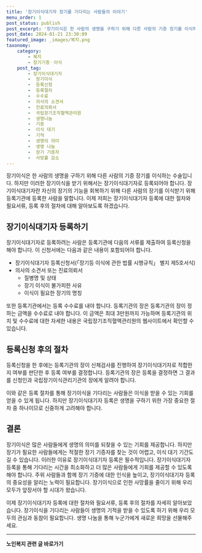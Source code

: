 ```yaml
---
title: '장기이식대기자 장기를 기다리는 사람들의 이야기'
menu_order: 1
post_status: publish
post_excerpt: '장기이식은 한 사람의 생명을 구하기 위해 다른 사람의 기증 장기를 이식하는 수술입니다. 하지만 이러한 장기이식을 받기 위해서는 장기이식대기자로 등록되어야 합니다. 장기이식대기자란 자신의 장기의 기능을 회복하기 위해 다른 사람의 장기를 이식받기 위해 등록기관에 등록한 사람을 말합니다. 이제 저희는 장기이식대기자 등록에 대한 절차와 필요서류, 등록 후의 절차에 대해 알아보도록 하겠습니다.'
post_date: 2024-01-21 23:30:09
featured_image: _images/복지.png
taxonomy:
    category:
        - 복지
        - 장기기증ㆍ이식
    post_tag:
        - 장기이식대기자
        -  장기이식
        -  등록신청
        -  등록절차
        -  수수료
        -  의사의 소견서
        -  진료의뢰서
        -  국립장기조직혈액관리원
        -  생명나눔
        -  기증
        -  이식 대기
        -  기적
        -  생명의 의미
        -  생명 나눔
        -  장기 기증자
        -  사망률 감소
---
```



장기이식은 한 사람의 생명을 구하기 위해 다른 사람의 기증 장기를 이식하는 수술입니다. 하지만 이러한 장기이식을 받기 위해서는 장기이식대기자로 등록되어야 합니다. 장기이식대기자란 자신의 장기의 기능을 회복하기 위해 다른 사람의 장기를 이식받기 위해 등록기관에 등록한 사람을 말합니다. 이제 저희는 장기이식대기자 등록에 대한 절차와 필요서류, 등록 후의 절차에 대해 알아보도록 하겠습니다.

## 장기이식대기자 등록하기

장기이식대기자로 등록하려는 사람은 등록기관에 다음의 서류를 제출하여 등록신청을 해야 합니다. 이 신청서에는 다음과 같은 내용이 포함되어야 합니다.

- 장기이식대기자 등록신청서(「장기등 이식에 관한 법률 시행규칙」 별지 제5호서식)
- 의사의 소견서 또는 진료의뢰서
    - 질병명 및 상태
    - 장기 이식이 불가피한 사유
    - 이식이 필요한 장기의 명칭

또한 등록기관에서는 등록 수수료를 내야 합니다. 등록기관의 장은 등록기관의 장이 정하는 금액을 수수료로 내야 합니다. 이 금액은 최대 3만원까지 가능하며 등록기관의 위치 및 수수료에 대한 자세한 내용은 국립장기조직혈액관리원의 웹사이트에서 확인할 수 있습니다.

## 등록신청 후의 절차

등록신청을 한 후에는 등록기관의 장이 신체검사를 진행하여 장기이식대기자로 적합한지 여부를 판단한 후 등록 여부를 결정합니다. 등록기관의 장은 등록을 결정하면 그 결과를 신청인과 국립장기이식관리기관의 장에게 알려야 합니다.

이와 같은 등록 절차를 통해 장기이식을 기다리는 사람들은 이식을 받을 수 있는 기회를 얻을 수 있게 됩니다. 하지만 장기이식대기자 등록은 생명을 구하기 위한 가장 중요한 절차 중 하나이므로 신중하게 고려해야 합니다.

## 결론

장기이식은 많은 사람들에게 생명의 의미를 되찾을 수 있는 기회를 제공합니다. 하지만 장기가 필요한 사람들에게는 적절한 장기 기증자를 찾는 것이 어렵고, 이식 대기 기간도 길 수 있습니다. 이러한 이유로 장기이식대기자 등록은 필수적입니다. 장기이식대기자 등록을 통해 기다리는 시간을 최소화하고 더 많은 사람들에게 기회를 제공할 수 있도록 해야 합니다. 주위 사람들과 함께 장기 기증에 대한 인식을 높이고, 장기이식대기자 등록의 중요성을 알리는 노력이 필요합니다. 장기이식으로 인한 사망률을 줄이기 위해 우리 모두가 앞장서야 할 시대가 왔습니다. 

이제 장기이식대기자 등록에 대한 절차와 필요서류, 등록 후의 절차를 자세히 알아보았습니다. 장기이식을 기다리는 사람들이 생명의 기적을 받을 수 있도록 하기 위해 우리 모두의 관심과 동참이 필요합니다. 생명 나눔을 통해 누군가에게 새로운 희망을 선물해주세요.
<!-- wp:separator -->
<hr class="wp-block-separator has-alpha-channel-opacity"/>
<!-- /wp:separator -->

<!-- wp:group {"backgroundColor":"base","layout":{"type":"constrained"}} -->
<div class="wp-block-group has-base-background-color has-background"><!-- wp:paragraph {"align":"center","fontSize":"medium"} -->
<p class="has-text-align-center has-large-font-size"><strong>노인복지 관련 글 바로가기</strong></p>
<!-- /wp:paragraph -->


<!-- wp:latest-posts
{"categories":[{"id":15998,"count":19,"description":"","link":"https://uknowlaw.com/category/%eb%85%b8%ec%9d%b8%eb%b3%b5%ec%a7%80/","name":"노인복지","slug":"노인복지","taxonomy":"category","parent":0,"meta":[],"_links":{"self":[{"href":"https://uknowlaw.com/wp-json/wp/v2/categories/15998"}],"collection":[{"href":"https://uknowlaw.com/wp-json/wp/v2/categories"}],"about":[{"href":"https://uknowlaw.com/wp-json/wp/v2/taxonomies/category"}],"wp:post_type":[{"href":"https://uknowlaw.com/wp-json/wp/v2/posts?categories=15998"}],"curies":[{"name":"wp","href":"https://api.w.org/{rel}","templated":true}]}}],"postsToShow":100,"excerptLength":28,"postLayout":"grid","columns":2,"featuredImageAlign":"left","featuredImageSizeSlug":"large","fontSize":"small"} /--></div>
<!-- /wp:group -->